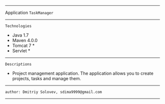 ****
Application `TaskManager`
****

`Technologies`

* Java 1.7
* Maven 4.0.0
* Tomcat 7 *
* Servlet *

****
`Descriptions`
* Project management application.
      The application allows you to create projects, tasks and manage them.

****
`author: Dmitriy Solovev, sdima9999@gmail.com`
****